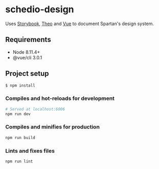 # schedio-design

Uses [Storybook](https://storybook.js.org), [Theo](https://github.com/salesforce-ux/theo)
and [Vue](https://vuejs.org) to document Spartan's design system.

## Requirements

- Node 8.11.4+
- @vue/cli 3.0.1

## Project setup

```bash
$ npm install
```

### Compiles and hot-reloads for development

```bash
# Served at localhost:6006
npm run dev
```

### Compiles and minifies for production

```bash
npm run build
```

### Lints and fixes files

```bash
npm run lint
```

